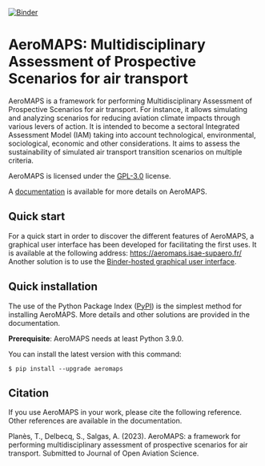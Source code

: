 [![Binder](https://mybinder.org/badge_logo.svg)](https://mybinder.org/v2/gh/AeroMAPS/AeroMAPS/HEAD)

AeroMAPS: Multidisciplinary Assessment of Prospective Scenarios for air transport
=================================================================================

AeroMAPS is a framework for performing Multidisciplinary Assessment of Prospective Scenarios for air transport. For
instance, it allows simulating and analyzing scenarios for reducing aviation climate impacts through various levers of
action. It is intended to become a sectoral Integrated Assessment Model (IAM) taking into account technological,
environmental, sociological, economic and other considerations. It aims to assess the sustainability of simulated air
transport transition scenarios on multiple criteria.

AeroMAPS is licensed under the [GPL-3.0](https://www.gnu.org/licenses/gpl-3.0.en.html) license.

A [documentation](https://aeromaps.github.io/AeroMAPS/) is available for more details on AeroMAPS.


Quick start
-----------

For a quick start in order to discover the different features of AeroMAPS,
a graphical user interface has been developed for facilitating the first uses.
It is available at the following address: https://aeromaps.isae-supaero.fr/
Another solution is to use the [Binder-hosted graphical user interface](https://mybinder.org/v2/gh/AeroMAPS/AeroMAPS/HEAD?urlpath=voila%2Frender%2Faeromaps%2Fapp.ipynb).


Quick installation
------------------

The use of the Python Package Index ([PyPI](https://pypi.org/)) is the simplest method for installing AeroMAPS.
More details and other solutions are provided in the documentation.

**Prerequisite**: AeroMAPS needs at least Python 3.9.0.

You can install the latest version with this command:

``` {.bash}
$ pip install --upgrade aeromaps
```


Citation
--------

If you use AeroMAPS in your work, please cite the following reference. Other references are available in the
documentation.

Planès, T., Delbecq, S., Salgas, A. (2023).
AeroMAPS: a framework for performing multidisciplinary assessment of prospective scenarios for air transport.
Submitted to Journal of Open Aviation Science.
